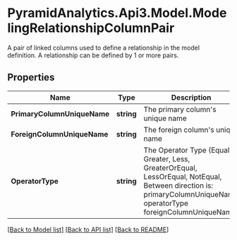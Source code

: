 # PyramidAnalytics.Api3.Model.ModelingRelationshipColumnPair
A pair of linked columns used to define a relationship in the model definition. A relationship can be defined by 1 or more pairs.

## Properties

Name | Type | Description | Notes
------------ | ------------- | ------------- | -------------
**PrimaryColumnUniqueName** | **string** | The primary column&#39;s unique name | [optional] 
**ForeignColumnUniqueName** | **string** | The foreign column&#39;s unique name | [optional] 
**OperatorType** | **string** | The Operator Type (Equals, Greater, Less, GreaterOrEqual, LessOrEqual, NotEqual, Between direction is: primaryColumnUniqueName  operatorType  foreignColumnUniqueName) | [optional] 

[[Back to Model list]](../README.md#documentation-for-models) [[Back to API list]](../README.md#documentation-for-api-endpoints) [[Back to README]](../README.md)

